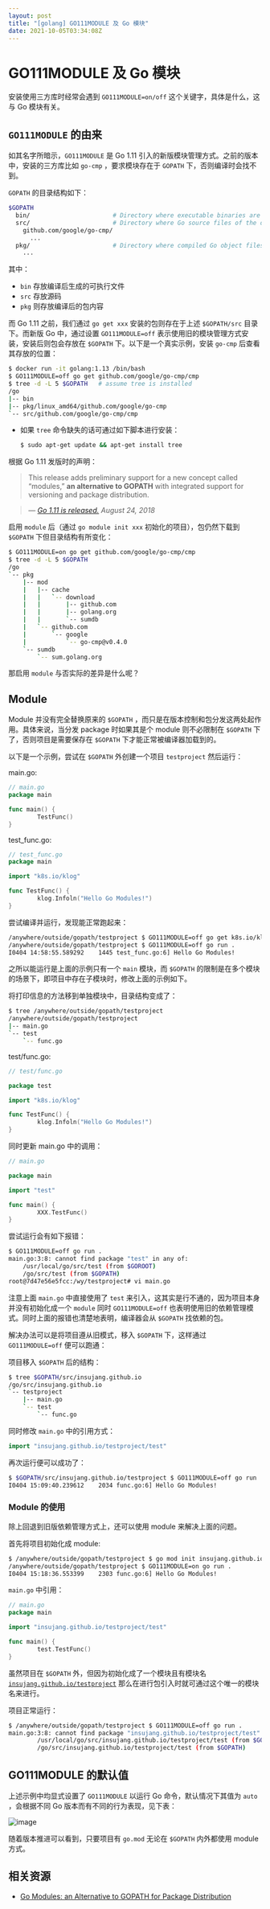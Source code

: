 ```yaml
---
layout: post
title: "[golang] GO111MODULE 及 Go 模块"
date: 2021-10-05T03:34:08Z
---
```

# GO111MODULE 及 Go 模块

安装使用三方库时经常会遇到 `GO111MODULE=on/off` 这个关键字，具体是什么，这与 Go 模块有关。

## `GO111MODULE` 的由来

如其名字所暗示，`GO111MODULE` 是 Go 1.11 引入的新版模块管理方式。之前的版本中，安装的三方库比如 `go-cmp` ，要求模块存在于 `GOPATH` 下，否则编译时会找不到。

`GOPATH` 的目录结构如下：

```bash
$GOPATH
  bin/                       # Directory where executable binaries are stored
  src/                       # Directory where Go source files of the dependent packages are stored
    github.com/google/go-cmp/
      ...
  pkg/                       # Directory where compiled Go object files are stored
    ...
```

其中：

- `bin` 存放编译后生成的可执行文件
- `src` 存放源码
- `pkg` 则存放编译后的包内容

而 Go 1.11 之前，我们通过 `go get xxx` 安装的包则存在于上述 `$GOPATH/src` 目录下。而新版 Go 中，通过设置 `GO111MODULE=off` 表示使用旧的模块管理方式安装，安装后则包会存放在 `$GOPATH` 下。以下是一个真实示例，安装 `go-cmp` 后查看其存放的位置：

```bash
$ docker run -it golang:1.13 /bin/bash
$ GO111MODULE=off go get github.com/google/go-cmp/cmp
$ tree -d -L 5 $GOPATH   # assume tree is installed
/go
|-- bin
|-- pkg/linux_amd64/github.com/google/go-cmp
`-- src/github.com/google/go-cmp/cmp
```

- 如果 `tree` 命令缺失的话可通过如下脚本进行安装：
    
    ```bash
    $ sudo apt-get update && apt-get install tree
    ```
    

根据 Go 1.11 发版时的声明：

> This release adds preliminary support for a new concept called “modules,” **an alternative to GOPATH** with integrated support for versioning and package distribution.
> 

> — *[Go 1.11 is released.](https://blog.golang.org/go1.11) August 24, 2018*
> 

启用 `module` 后（通过 `go module init xxx` 初始化的项目），包仍然下载到 `$GOPATH` 下但目录结构有所变化：

```bash
$ GO111MODULE=on go get github.com/google/go-cmp/cmp
$ tree -d -L 5 $GOPATH
/go
`-- pkg
    |-- mod
    |   |-- cache
    |   |   `-- download
    |   |       |-- github.com
    |   |       |-- golang.org
    |   |       `-- sumdb
    |   `-- github.com
    |       `-- google
    |           `-- go-cmp@v0.4.0
    `-- sumdb
        `-- sum.golang.org
```

那启用 `module` 与否实际的差异是什么呢？

## Module

Module 并没有完全替换原来的 `$GOPATH` ，而只是在版本控制和包分发这两处起作用。具体来说，当分发 package 时如果其是个 module 则不必限制在 `$GOPATH` 下了，否则项目是需要保存在 `$GOPATH` 下才能正常被编译器加载到的。

以下是一个示例，尝试在 `$GOPATH` 外创建一个项目 `testproject` 然后运行：

main.go:

```go
// main.go
package main

func main() {
        TestFunc()
}
```

test_func.go:

```go
// test_func.go
package main

import "k8s.io/klog"

func TestFunc() {
        klog.Infoln("Hello Go Modules!")
}
```

尝试编译并运行，发现能正常跑起来：

```bash
/anywhere/outside/gopath/testproject $ GO111MODULE=off go get k8s.io/klog
/anywhere/outside/gopath/testproject $ GO111MODULE=off go run .
I0404 14:58:55.589292    1445 test_func.go:6] Hello Go Modules!
```

之所以能运行是上面的示例只有一个 `main` 模块，而 `$GOPATH` 的限制是在多个模块的场景下，即项目中存在子模块时，修改上面的示例如下。

将打印信息的方法移到单独模块中，目录结构变成了：

```bash
$ tree /anywhere/outside/gopath/testproject
/anywhere/outside/gopath/testproject
|-- main.go
`-- test
    `-- func.go
```

test/func.go:

```go
// test/func.go

package test

import "k8s.io/klog"

func TestFunc() {
        klog.Infoln("Hello Go Modules!")
}
```

同时更新 main.go 中的调用：

```go
// main.go

package main

import "test"

func main() {
        XXX.TestFunc()
}
```

尝试运行会有如下报错：

```bash
$ GO111MODULE=off go run .
main.go:3:8: cannot find package "test" in any of:
	/usr/local/go/src/test (from $GOROOT)
	/go/src/test (from $GOPATH)
root@7d47e56e5fcc:/wy/testproject# vi main.go
```

注意上面 `main.go` 中直接使用了 `test` 来引入，这其实是行不通的，因为项目本身并没有初始化成一个 `module` 同时 `GO111MODULE=off` 也表明使用旧的依赖管理模式。同时上面的报错也清楚地表明，编译器会从 `$GOPATH` 找依赖的包。

解决办法可以是将项目遵从旧模式，移入 `$GOPATH` 下，这样通过 `GO111MODULE=off` 便可以跑通：

项目移入 `$GOPATH` 后的结构：

```bash
$ tree $GOPATH/src/insujang.github.io
/go/src/insujang.github.io
`-- testproject
    |-- main.go
    `-- test
        `-- func.go
```

同时修改 `main.go` 中的引用方式：

```go
import "insujang.github.io/testproject/test"
```

再次运行便可以成功了：

```bash
$ $GOPATH/src/insujang.github.io/testproject $ GO111MODULE=off go run .
I0404 15:09:40.239612    2034 func.go:6] Hello Go Modules!
```

### Module 的使用

除上回退到旧版依赖管理方式上，还可以使用 module 来解决上面的问题。

首先将项目初始化成 module:

```bash
$ /anywhere/outside/gopath/testproject $ go mod init insujang.github.io/testproject
/anywhere/outside/gopath/testproject $ GO111MODULE=on go run .
I0404 15:18:36.553399    2303 func.go:6] Hello Go Modules!
```

`main.go` 中引用：

```go
// main.go
package main

import "insujang.github.io/testproject/test"

func main() {
        test.TestFunc()
}
```

虽然项目在 `$GOPATH` 外，但因为初始化成了一个模块且有模块名 [`insujang.github.io/testproject`](http://insujang.github.io/testproject) 那么在进行包引入时就可通过这个唯一的模块名来进行。

项目正常运行：

```bash
$ /anywhere/outside/gopath/testproject $ GO111MODULE=off go run .
main.go:3:8: cannot find package "insujang.github.io/testproject/test" in any of:
        /usr/local/go/src/insujang.github.io/testproject/test (from $GOROOT)
        /go/src/insujang.github.io/testproject/test (from $GOPATH)
```

## GO111MODULE 的默认值

上述示例中均显式设置了 `GO111MODULE` 以运行 Go 命令，默认情况下其值为 `auto` ，会根据不同 Go 版本而有不同的行为表现，见下表：

![image](https://user-images.githubusercontent.com/3783096/135955857-8d186228-f149-424b-8852-4ce8bdc2baaf.png)


随着版本推进可以看到，只要项目有 `go.mod` 无论在 `$GOPATH` 内外都使用 module 方式。


## 相关资源

- [Go Modules: an Alternative to GOPATH for Package Distribution](https://insujang.github.io/2020-04-04/go-modules/)
